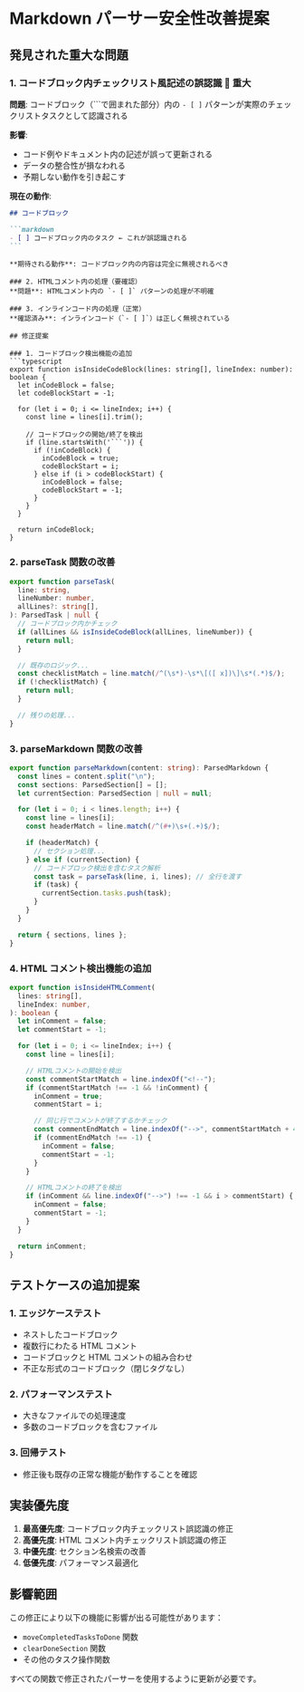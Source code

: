 # Markdown パーサー安全性改善提案

## 発見された重大な問題

### 1. コードブロック内チェックリスト風記述の誤認識 🚨 **重大**

**問題**: コードブロック（```で囲まれた部分）内の `- [ ]`
パターンが実際のチェックリストタスクとして認識される

**影響**:

- コード例やドキュメント内の記述が誤って更新される
- データの整合性が損なわれる
- 予期しない動作を引き起こす

**現在の動作**:

````markdown
## コードブロック

```markdown
- [ ] コードブロック内のタスク ← これが誤認識される
```
````

````
**期待される動作**: コードブロック内の内容は完全に無視されるべき

### 2. HTMLコメント内の処理（要確認）
**問題**: HTMLコメント内の `- [ ]` パターンの処理が不明確

### 3. インラインコード内の処理（正常）
**確認済み**: インラインコード（`- [ ]`）は正しく無視されている

## 修正提案

### 1. コードブロック検出機能の追加
```typescript
export function isInsideCodeBlock(lines: string[], lineIndex: number): boolean {
  let inCodeBlock = false;
  let codeBlockStart = -1;

  for (let i = 0; i <= lineIndex; i++) {
    const line = lines[i].trim();

    // コードブロックの開始/終了を検出
    if (line.startsWith('```')) {
      if (!inCodeBlock) {
        inCodeBlock = true;
        codeBlockStart = i;
      } else if (i > codeBlockStart) {
        inCodeBlock = false;
        codeBlockStart = -1;
      }
    }
  }

  return inCodeBlock;
}
````

### 2. parseTask 関数の改善

```typescript
export function parseTask(
  line: string,
  lineNumber: number,
  allLines?: string[],
): ParsedTask | null {
  // コードブロック内かチェック
  if (allLines && isInsideCodeBlock(allLines, lineNumber)) {
    return null;
  }

  // 既存のロジック...
  const checklistMatch = line.match(/^(\s*)-\s*\[([ x])\]\s*(.*)$/);
  if (!checklistMatch) {
    return null;
  }

  // 残りの処理...
}
```

### 3. parseMarkdown 関数の改善

```typescript
export function parseMarkdown(content: string): ParsedMarkdown {
  const lines = content.split("\n");
  const sections: ParsedSection[] = [];
  let currentSection: ParsedSection | null = null;

  for (let i = 0; i < lines.length; i++) {
    const line = lines[i];
    const headerMatch = line.match(/^(#+)\s+(.+)$/);

    if (headerMatch) {
      // セクション処理...
    } else if (currentSection) {
      // コードブロック検出を含むタスク解析
      const task = parseTask(line, i, lines); // 全行を渡す
      if (task) {
        currentSection.tasks.push(task);
      }
    }
  }

  return { sections, lines };
}
```

### 4. HTML コメント検出機能の追加

```typescript
export function isInsideHTMLComment(
  lines: string[],
  lineIndex: number,
): boolean {
  let inComment = false;
  let commentStart = -1;

  for (let i = 0; i <= lineIndex; i++) {
    const line = lines[i];

    // HTMLコメントの開始を検出
    const commentStartMatch = line.indexOf("<!--");
    if (commentStartMatch !== -1 && !inComment) {
      inComment = true;
      commentStart = i;

      // 同じ行でコメントが終了するかチェック
      const commentEndMatch = line.indexOf("-->", commentStartMatch + 4);
      if (commentEndMatch !== -1) {
        inComment = false;
        commentStart = -1;
      }
    }

    // HTMLコメントの終了を検出
    if (inComment && line.indexOf("-->") !== -1 && i > commentStart) {
      inComment = false;
      commentStart = -1;
    }
  }

  return inComment;
}
```

## テストケースの追加提案

### 1. エッジケーステスト

- ネストしたコードブロック
- 複数行にわたる HTML コメント
- コードブロックと HTML コメントの組み合わせ
- 不正な形式のコードブロック（閉じタグなし）

### 2. パフォーマンステスト

- 大きなファイルでの処理速度
- 多数のコードブロックを含むファイル

### 3. 回帰テスト

- 修正後も既存の正常な機能が動作することを確認

## 実装優先度

1. **最高優先度**: コードブロック内チェックリスト誤認識の修正
2. **高優先度**: HTML コメント内チェックリスト誤認識の修正
3. **中優先度**: セクション名検索の改善
4. **低優先度**: パフォーマンス最適化

## 影響範囲

この修正により以下の機能に影響が出る可能性があります：

- `moveCompletedTasksToDone` 関数
- `clearDoneSection` 関数
- その他のタスク操作関数

すべての関数で修正されたパーサーを使用するように更新が必要です。
